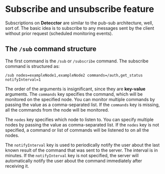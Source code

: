 # Subscribe and unsubscribe feature

Subscriptions on **Detecctor** are similar to the pub-sub architecture, well, sort of. The basic idea is to subscribe to
any messages sent by the client without prior request (scheduled monitoring events).

## The `/sub` command structure

The first command is the `/sub` or `/subscribe` command. The subscribe command is structured as:

```text
/sub nodes=exampleNode1,exampleNode2 commands=/auth,get_status notifyInterval=1
```

The order of the arguments is insignificant, since they are **key-value** arguments. The `commands` key specifies the
command, which will be monitored on the specified node. You can monitor multiple commands by passing the value as a
comma-separated list. If the `commands` key is missing, all the commands from the node will be monitored.

The `nodes` key specifies which node to listen to. You can specify multiple nodes by passing the value as
comma-separated list. If the `nodes` key is not specified, a command or list of commands will be listened to on all the
nodes.

The `notifyInterval` key is used to periodically notify the user about the last known result of the command that was
sent to the server. The interval is in minutes. If the `notifyInterval` key is not specified, the server will
automatically notify the user about the command immediately after receiving it.
